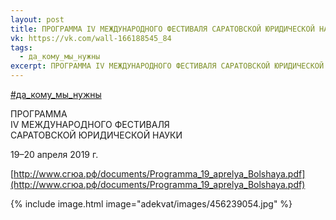 ```yaml
---
layout: post
title: ПРОГРАММА IV МЕЖДУНАРОДНОГО ФЕСТИВАЛЯ САРАТОВСКОЙ ЮРИДИЧЕСКОЙ НАУКИ
vk: https://vk.com/wall-166188545_84
tags:
  - да_кому_мы_нужны
excerpt: ПРОГРАММА IV МЕЖДУНАРОДНОГО ФЕСТИВАЛЯ САРАТОВСКОЙ ЮРИДИЧЕСКОЙ НАУКИ
---
```

[#да_кому_мы_нужны](poisk.html#да_кому_мы_нужны)

ПРОГРАММА<br>
IV МЕЖДУНАРОДНОГО ФЕСТИВАЛЯ <br>
САРАТОВСКОЙ ЮРИДИЧЕСКОЙ НАУКИ

19–20 апреля 2019 г.

[http://www.сгюа.рф/documents/Programma_19_aprelya_Bolshaya.pdf](http://www.сгюа.рф/documents/Programma_19_aprelya_Bolshaya.pdf)

{% include image.html image="adekvat/images/456239054.jpg" %}